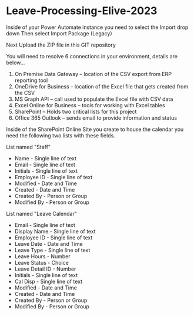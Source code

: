 # Leave-Processing-Elive-2023

Inside of your Power Automate instance you need to select the Import drop down
Then select Import Package (Legacy)

Next Upload the ZIP file in this GIT repository

You will need to resolve 6 connections in your environment, details are below...
1.	On Premise Data Gateway – location of the CSV export from ERP reporting tool
2.	OneDrive for Business – location of the Excel file that gets created from the CSV
3.	MS Graph API – call used to populate the Excel file with CSV data
4.	Excel Online for Business – tools for working with Excel tables
5.	SharePoint – Holds two critical lists for this project
6.	Office 365 Outlook – sends email to provide information and status 

Inside of the SharePoint Online Site you create to house the calendar you need the following two lists with these fields.

List named "Staff"
* Name - Single line of text	
* Email - Single line of text	
* Initials - Single line of text	
* Employee ID - Single line of text	
* Modified - Date and Time	
* Created - Date and Time	
* Created By - Person or Group	
* Modified By - Person or Group

List named "Leave Calendar"
* Email - Single line of text	
* Display Name - Single line of text	
* Employee ID - Single line of text	
* Leave Date - Date and Time	
* Leave Type - Single line of text	
* Leave Hours - Number	
* Leave Status - Choice	
* Leave Detail ID - Number	
* Initials - Single line of text	  
* Cal Disp - Single line of text	
* Modified - Date and Time	
* Created - Date and Time	
* Created By - Person or Group	
* Modified By - Person or Group
